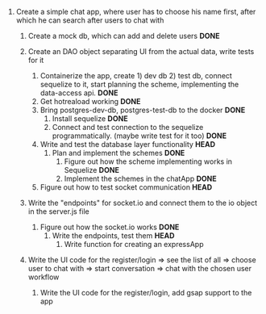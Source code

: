 1. Create a simple chat app, where user has to choose his name first, after which he can search after users to chat with

    1. Create a mock db, which can add and delete users **DONE**
    2. Create an DAO object separating UI from the actual data, write tests for it
        1. Containerize the app, create 1) dev db 2) test db, connect sequelize to it, start planning the scheme, implementing the data-access api. **DONE**
        1. Get hotreaload working **DONE**
        1. Bring postgres-dev-db, postgres-test-db to the docker **DONE**
            1. Install sequelize **DONE**
            2. Connect and test connection to the sequelize programmatically. (maybe write test for it too) **DONE**
        1. Write and test the database layer functionality **HEAD**
            1. Plan and implement the schemes **DONE**
                1. Figure out how the scheme implementing works in Sequelize **DONE**
                2. Implement the schemes in the chatApp **DONE**
        1. Figure out how to test socket communication **HEAD**
    3. Write the "endpoints" for socket.io and connect them to the io object in the server.js file

        1. Figure out how the socket.io works **DONE**
            1. Write the endpoints, test them **HEAD**
                1. Write function for creating an expressApp

    4. Write the UI code for the register/login => see the list of all => choose user to chat with => start conversation => chat with the chosen user workflow
        1. Write the UI code for the register/login, add gsap support to the app
